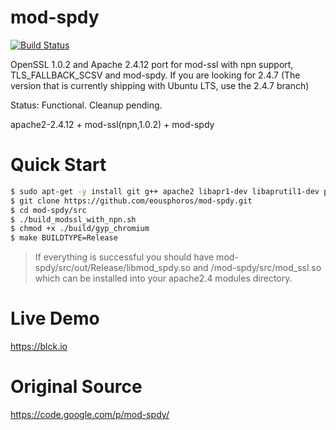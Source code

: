 mod-spdy
========

[![Build Status](https://travis-ci.org/eousphoros/mod-spdy.svg?branch=master)](https://travis-ci.org/eousphoros/mod-spdy)

OpenSSL 1.0.2 and Apache 2.4.12 port for mod-ssl with npn support, TLS_FALLBACK_SCSV and mod-spdy. If you are looking for 2.4.7 (The version that is currently shipping with Ubuntu LTS, use the 2.4.7 branch)

Status: Functional. Cleanup pending.

apache2-2.4.12 + mod-ssl(npn,1.0.2) + mod-spdy


Quick Start
===========
```sh
$ sudo apt-get -y install git g++ apache2 libapr1-dev libaprutil1-dev patch binutils make devscripts
$ git clone https://github.com/eousphoros/mod-spdy.git
$ cd mod-spdy/src
$ ./build_modssl_with_npn.sh
$ chmod +x ./build/gyp_chromium
$ make BUILDTYPE=Release
````
> If everything is successful you should have mod-spdy/src/out/Release/libmod_spdy.so and /mod-spdy/src/mod_ssl.so which can be installed into your apache2.4 modules directory.

Live Demo
=========

https://blck.io

Original Source
===============

https://code.google.com/p/mod-spdy/
